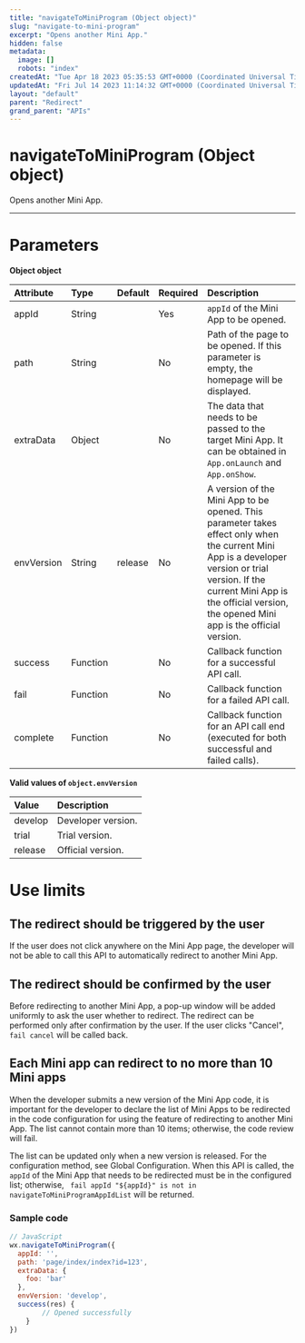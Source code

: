 ```yaml
---
title: "navigateToMiniProgram (Object object)"
slug: "navigate-to-mini-program"
excerpt: "Opens another Mini App."
hidden: false
metadata: 
  image: []
  robots: "index"
createdAt: "Tue Apr 18 2023 05:35:53 GMT+0000 (Coordinated Universal Time)"
updatedAt: "Fri Jul 14 2023 11:14:32 GMT+0000 (Coordinated Universal Time)"
layout: "default"
parent: "Redirect"
grand_parent: "APIs"
---
```

# navigateToMiniProgram (Object object) 
Opens another Mini App.

***

# Parameters

**Object object**

| Attribute  | Type     | Default | Required | Description                                                                                                                                                                                                                               |
| :--------- | :------- | :------ | :------- | :---------------------------------------------------------------------------------------------------------------------------------------------------------------------------------------------------------------------------------------- |
| appId      | String   |         | Yes      | `appId` of the Mini App to be opened.                                                                                                                                                                                                     |
| path       | String   |         | No       | Path of the page to be opened. If this parameter is empty, the homepage will be displayed.                                                                                                                                                |
| extraData  | Object   |         | No       | The data that needs to be passed to the target Mini App. It can be obtained in `App.onLaunch` and `App.onShow`.                                                                                                                           |
| envVersion | String   | release | No       | A version of the Mini App to be opened. This parameter takes effect only when the current Mini App is a developer version or trial version. If the current Mini App is the official version, the opened Mini app is the official version. |
| success    | Function |         | No       | Callback function for a successful API call.                                                                                                                                                                                              |
| fail       | Function |         | No       | Callback function for a failed API call.                                                                                                                                                                                                  |
| complete   | Function |         | No       | Callback function for an API call end (executed for both successful and failed calls).                                                                                                                                                    |

**Valid values of `object.envVersion`**

| Value   | Description        |
| :------ | :----------------- |
| develop | Developer version. |
| trial   | Trial version.     |
| release | Official version.  |

# Use limits

## The redirect should be triggered by the user

If the user does not click anywhere on the Mini App page, the developer will not be able to call this API to automatically redirect to another Mini App.

## The redirect should be confirmed by the user

Before redirecting to another Mini App, a pop-up window will be added uniformly to ask the user whether to redirect. The redirect can be performed only after confirmation by the user. If the user clicks "Cancel", `fail cancel` will be called back.

## Each Mini app can redirect to no more than 10 Mini apps

When the developer submits a new version of the Mini App code, it is important for the developer to declare the list of Mini Apps to be redirected in the code configuration for using the feature of redirecting to another Mini App. The list cannot contain more than 10 items; otherwise, the code review will fail. 

The list can be updated only when a new version is released. For the configuration method, see Global Configuration. When this API is called, the `appId` of the Mini App that needs to be redirected must be in the configured list; otherwise, ` fail appId "${appId}" is not in navigateToMiniProgramAppIdList` will be returned.

### Sample code

```javascript
// JavaScript
wx.navigateToMiniProgram({
  appId: '',
  path: 'page/index/index?id=123',
  extraData: {
  	foo: 'bar'
  },
  envVersion: 'develop',
  success(res) {
		// Opened successfully
	}
})
```
